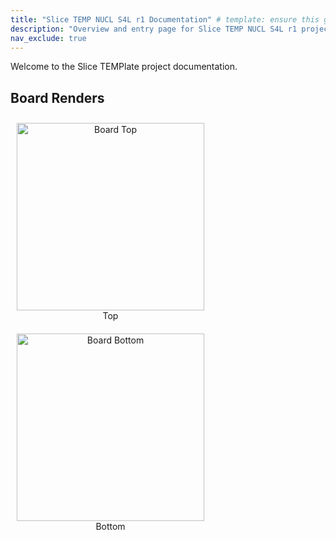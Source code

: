 ```yaml
---
title: "Slice TEMP NUCL S4L r1 Documentation" # template: ensure this gets updated when copying
description: "Overview and entry page for Slice TEMP NUCL S4L r1 project documentation." # template: ensure this gets updated when copying
nav_exclude: true
---
```


<!-- template: ensure this gets updated when copying -->
Welcome to the Slice TEMPlate project documentation.

## Board Renders

<figure style="display:inline-block; text-align:center; margin:10px;">
  <img src="{{ '/assets/boards/board_top.png' | relative_url }}" alt="Board Top" width="300">
  <figcaption>Top</figcaption>
</figure>

<figure style="display:inline-block; text-align:center; margin:10px;">
  <img src="{{ '/assets/boards/board_bottom.png' | relative_url }}" alt="Board Bottom" width="300">
  <figcaption>Bottom</figcaption>
</figure>
